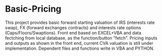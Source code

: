 # Basic-Pricing
This project provides basic forward starting valuation of IRS (interests rate swap), FX (forward exchanges contracts) and interests rate options (Caps/Floors/Swaptions).
Front end based on EXCEL+VBA and data fectching from local database, as the function/button "fetch".
Pricing inputs and outputs as shown in the front end, current CVA valuation is still under implementation.
Dependent files and functions write in VBA and PYTHON.
